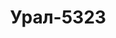 ---
title: Урал-5323
category: automobiles
image: ./images/ural-5323.png
wikipedia: https://uk.wikipedia.org/
---